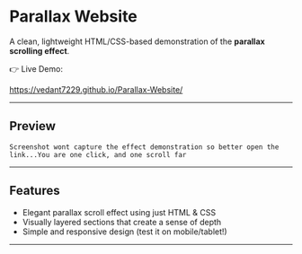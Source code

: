 # Parallax Website

A clean, lightweight HTML/CSS-based demonstration of the **parallax scrolling effect**.

👉 Live Demo:

   https://vedant7229.github.io/Parallax-Website/

---

##  Preview

    Screenshot wont capture the effect demonstration so better open the link...You are one click, and one scroll far 
---

##  Features
- Elegant parallax scroll effect using just HTML & CSS
- Visually layered sections that create a sense of depth
- Simple and responsive design (test it on mobile/tablet!)

---
